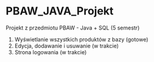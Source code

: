 # PBAW_JAVA_Projekt
Projekt z przedmiotu PBAW - Java + SQL (5 semestr)

1. Wyświetlanie wszystkich produktów z bazy (gotowe)
2. Edycja, dodawanie i usuwanie (w trakcie)
3. Strona logowania (w trakcie)

